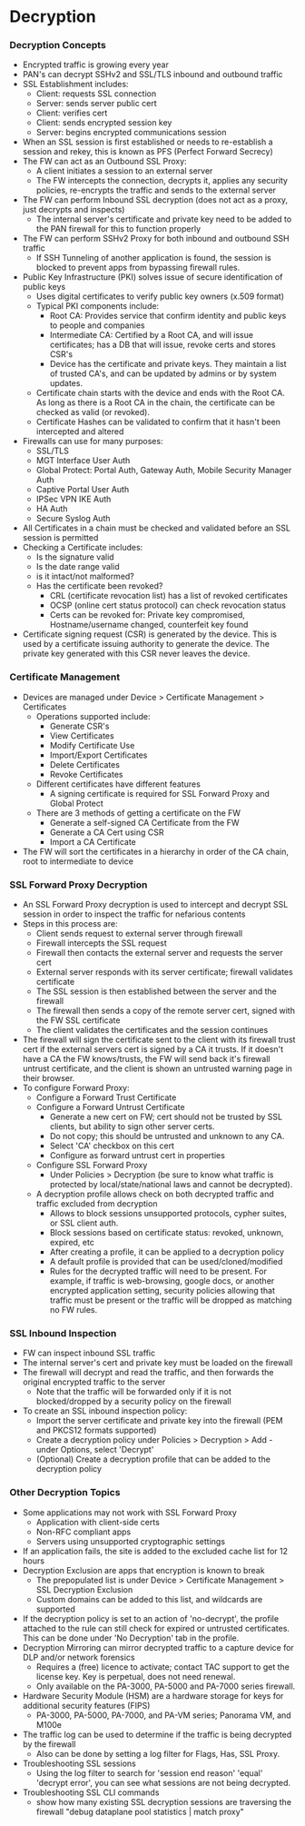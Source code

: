 # Decryption

### Decryption Concepts
* Encrypted traffic is growing every year
* PAN's can decrypt SSHv2 and SSL/TLS inbound and outbound traffic
* SSL Establishment includes:
    * Client: requests SSL connection
    * Server: sends server public cert
    * Client: verifies cert
    * Client: sends encrypted session key
    * Server: begins encrypted communications session
* When an SSL session is first established or needs to re-establish a session and rekey, this is known as PFS (Perfect Forward Secrecy)
* The FW can act as an Outbound SSL Proxy:
    * A client initiates a session to an external server
    * The FW intercepts the connection, decrypts it, applies any security policies, re-encrypts the traffic and sends to the external server
* The FW can perform Inbound SSL decryption (does not act as a proxy, just decrypts and inspects)
    * The internal server's certificate and private key need to be added to the PAN firewall for this to function properly
* The FW can perform SSHv2 Proxy for both inbound and outbound SSH traffic
    * If SSH Tunneling of another application is found, the session is blocked to prevent apps from bypassing firewall rules.
* Public Key Infrastructure (PKI) solves issue of secure identification of public keys
    * Uses digital certificates to verify public key owners (x.509 format)
    * Typical PKI components include:
      * Root CA: Provides service that confirm identity and public keys to people and companies
      * Intermediate CA: Certified by a Root CA, and will issue certificates; has a DB that will issue, revoke certs and stores CSR's
      * Device has the certificate and private keys. They maintain a list of trusted CA's, and can be updated by admins or by system updates.
    * Certificate chain starts with the device and ends with the Root CA. As long as there is a Root CA in the chain, the certificate can be checked as valid (or revoked).
    * Certificate Hashes can be validated to confirm that it hasn't been intercepted and altered
* Firewalls can use for many purposes:
    * SSL/TLS
    * MGT Interface User Auth
    * Global Protect: Portal Auth, Gateway Auth, Mobile Security Manager Auth
    * Captive Portal User Auth
    * IPSec VPN IKE Auth
    * HA Auth
    * Secure Syslog Auth
* All Certificates in a chain must be checked and validated before an SSL session is permitted
* Checking a Certificate includes:
    * Is the signature valid
    * Is the date range valid
    * is it intact/not malformed?
    * Has the certificate been revoked?
      * CRL (certificate revocation list) has a list of revoked certificates
      * OCSP (online cert status protocol) can check revocation status
      * Certs can be revoked for: Private key compromised, Hostname/username changed, counterfeit key found
* Certificate signing request (CSR) is generated by the device. This is used by a certificate issuing authority to generate the device. The private key generated with this CSR never leaves the device.

### Certificate Management
* Devices are managed under Device > Certificate Management > Certificates
    * Operations supported include:
         * Generate CSR's
         * View Certificates
         * Modify Certificate Use
         * Import/Export Certificates
         * Delete Certificates
         * Revoke Certificates
    * Different certificates have different features
         * A signing certificate is required for SSL Forward Proxy and Global Protect
    * There are 3 methods of getting a certificate on the FW
         * Generate a self-signed CA Certificate from the FW
         * Generate a CA Cert using CSR
         * Import a CA Certificate
* The FW will sort the certificates in a hierarchy in order of the CA chain, root to intermediate to device

### SSL Forward Proxy Decryption
* An SSL Forward Proxy decryption is used to intercept and decrypt SSL session in order to inspect the traffic for nefarious contents
* Steps in this process are:
    * Client sends request to external server through firewall
    * Firewall intercepts the SSL request
    * Firewall then contacts the external server and requests the server cert
    * External server responds with its server certificate; firewall validates certificate
    * The SSL session is then established between the server and the firewall
    * The firewall then sends a copy of the remote server cert, signed with the FW SSL certificate
    * The client validates the certificates and the session continues
* The firewall will sign the certificate sent to the client with its firewall trust cert if the external servers cert is signed by a CA it trusts. If it doesn't have a CA the FW knows/trusts, the FW will send back it's firewall untrust certificate, and the client is shown an untrusted warning page in their browser.
* To configure Forward Proxy: 
    * Configure a Forward Trust Certificate
    * Configure a Forward Untrust Certificate
      * Generate a new cert on FW; cert should not be trusted by SSL clients, but ability to sign other server certs.
      * Do not copy; this should be untrusted and unknown to any CA.
      * Select 'CA' checkbox on this cert
      * Configure as forward untrust cert in properties
    * Configure SSL Forward Proxy
      * Under Policies > Decryption (be sure to know what traffic is protected by local/state/national laws and cannot be decrypted).
    * A decryption profile allows check on both decrypted traffic and traffic excluded from decryption
        * Allows to block sessions unsupported protocols, cypher suites, or SSL client auth.
        * Block sessions based on certificate status: revoked, unknown, expired, etc
        * After creating a profile, it can be applied to a decryption policy
        * A default profile is provided that can be used/cloned/modified
        * Rules for the decrypted traffic will need to be present. For example, if traffic is web-browsing, google docs, or another encrypted application setting, security policies allowing that traffic must be present or the traffic will be dropped as matching no FW rules.

### SSL Inbound Inspection
* FW can inspect inbound SSL traffic
* The internal server's cert and private key must be loaded on the firewall
* The firewall will decrypt and read the traffic, and then forwards the original encrypted traffic to the server
    * Note that the traffic will be forwarded only if it is not blocked/dropped by a security policy on the firewall
* To create an SSL inbound inspection policy:
    * Import the server certificate and private key into the firewall (PEM and PKCS12 formats supported)
    * Create a decryption policy under Policies > Decryption > Add - under Options, select 'Decrypt'
    * (Optional) Create a decryption profile that can be added to the decryption policy
    
### Other Decryption Topics
* Some applications may not work with SSL Forward Proxy
    * Application with client-side certs
    * Non-RFC compliant apps
    * Servers using unsupported cryptographic settings
* If an application fails, the site is added to the excluded cache list for 12 hours
* Decryption Exclusion are apps that encryption is known to break
    * The prepopulated list is under Device > Certificate Management > SSL Decryption Exclusion
    * Custom domains can be added to this list, and wildcards are supported
* If the decryption policy is set to an action of 'no-decrypt', the profile attached to the rule can still check for expired or untrusted certificates. This can be done under 'No Decryption' tab in the profile.
* Decryption Mirroring can mirror decrypted traffic to a capture device for DLP and/or network forensics
    * Requires a (free) licence to activate; contact TAC support to get the license key. Key is perpetual, does not need renewal.
    * Only available on the PA-3000, PA-5000 and PA-7000 series firewall.
* Hardware Security Module (HSM) are a hardware storage for keys for additional security features (FIPS)
    * PA-3000, PA-5000, PA-7000, and PA-VM series; Panorama VM, and M100e
* The traffic log can be used to determine if the traffic is being decrypted by the firewall
    * Also can be done by setting a log filter for Flags, Has, SSL Proxy.
* Troubleshooting SSL sessions
    * Using the log filter to search for 'session end reason' 'equal' 'decrypt error', you can see what sessions are not being decrypted.
* Troubleshooting SSL CLI commands 
    * show how many existing SSL decryption sessions are traversing the firewall "debug dataplane pool statistics | match proxy"
